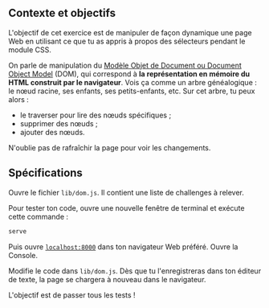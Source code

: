## Contexte et objectifs

L'objectif de cet exercice est de manipuler de façon dynamique une page Web en utilisant ce que tu as appris à propos des sélecteurs pendant le module CSS.

On parle de manipulation du [Modèle Objet de Document ou Document Object Model](https://fr.wikipedia.org/wiki/Document_Object_Model) (DOM), qui correspond à **la représentation en mémoire du HTML construit par le navigateur**. Vois ça comme un arbre généalogique : le nœud racine, ses enfants, ses petits-enfants, etc. Sur cet arbre, tu peux alors :

- le traverser pour lire des nœuds spécifiques ;
- supprimer des nœuds ;
- ajouter des nœuds.

N'oublie pas de rafraîchir la page pour voir les changements.

## Spécifications

Ouvre le fichier `lib/dom.js`. Il contient une liste de challenges à relever.

Pour tester ton code, ouvre une nouvelle fenêtre de terminal et exécute cette commande :

```bash
serve
```

Puis ouvre [`localhost:8000`](http://localhost:8000) dans ton navigateur Web préféré. Ouvre la Console.

Modifie le code dans `lib/dom.js`. Dès que tu l'enregistreras dans ton éditeur de texte, la page se chargera à nouveau dans le navigateur.

L'objectif est de passer tous les tests !
